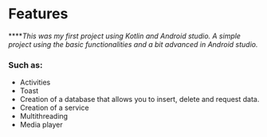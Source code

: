 # Features


*****This was my first project using Kotlin and Android studio. A simple project using the basic functionalities and a bit advanced in Android studio.*

### Such as:
- Activities
- Toast
- Creation of a database that allows you to insert, delete and request data.
- Creation of a service
- Multithreading
- Media player
